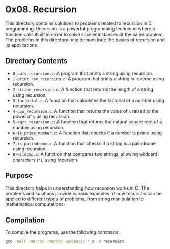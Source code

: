 # 0x08. Recursion

This directory contains solutions to problems related to recursion in C programming. Recursion is a powerful programming technique where a function calls itself in order to solve smaller instances of the same problem. The problems in this directory help demonstrate the basics of recursion and its applications.

## Directory Contents

- `0-puts_recursion.c`: A program that prints a string using recursion.
- `1-print_rev_recursion.c`: A program that prints a string in reverse using recursion.
- `2-strlen_recursion.c`: A function that returns the length of a string using recursion.
- `3-factorial.c`: A function that calculates the factorial of a number using recursion.
- `4-pow_recursion.c`: A function that returns the value of `x` raised to the power of `y` using recursion.
- `5-sqrt_recursion.c`: A function that returns the natural square root of a number using recursion.
- `6-is_prime_number.c`: A function that checks if a number is prime using recursion.
- `7-is_palindrome.c`: A function that checks if a string is a palindrome using recursion.
- `8-wildcmp.c`: A function that compares two strings, allowing wildcard characters (`*`), using recursion.

## Purpose

This directory helps in understanding how recursion works in C. The problems and solutions provide various examples of how recursion can be applied to different types of problems, from string manipulation to mathematical computations.

## Compilation

To compile the programs, use the following command:

```bash
gcc -Wall -Werror -Wextra -pedantic *.c -o recursion

